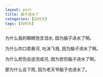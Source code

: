 ```yaml
---
layout: post
title: 脑子进水了
categories: [旧时光]
tags: [旧时光]
---
```


为什么我的眼睛饱含泪水, 因为脑子进水了啊。

为什么你口若悬河, 吐沫飞溅, 因为脑子进水了啊。

为什么悲伤会逆流成河, 因为悲伤脑子进水了啊。

那为什么会下雨, 因为老天爷脑子也进水了。

